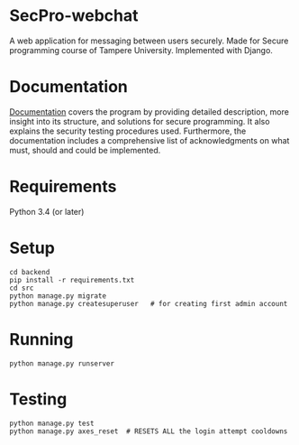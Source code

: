 # SecPro-webchat
A web application for messaging between users securely. Made for Secure programming course of Tampere University. Implemented with Django.

# Documentation
[Documentation](Documentation.pdf)
covers the program by providing detailed description, more insight into its structure, and solutions for secure programming. It also explains the security testing procedures used. Furthermore, the documentation includes a comprehensive list of acknowledgments on what must, should and could be implemented.


# Requirements
Python 3.4 (or later)

# Setup
```
cd backend
pip install -r requirements.txt
cd src
python manage.py migrate
python manage.py createsuperuser   # for creating first admin account
```

# Running
```
python manage.py runserver
```

# Testing
```
python manage.py test
python manage.py axes_reset  # RESETS ALL the login attempt cooldowns
```
